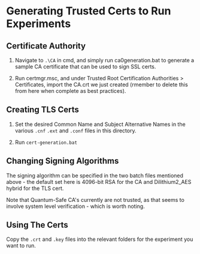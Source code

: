# Generating Trusted Certs to Run Experiments

## Certificate Authority

1. Navigate to `.\CA` in cmd, and simply run ca0generation.bat to generate a sample CA certificate that can be used to sign SSL certs.

2. Run certmgr.msc, and under Trusted Root Certification Authorities > Certificates, import the CA.crt we just created (rmember to delete this from here when complete as best practices).

## Creating TLS Certs

1. Set the desired Common Name and Subject Alternative Names in the various `.cnf` `.ext` and `.conf` files in this directory.

2. Run `cert-generation.bat`


## Changing Signing Algorithms

The signing algorithm can be specified in the two batch files mentioned above - the default set here is 4096-bit RSA for the CA and Dilithium2_AES hybrid for the TLS cert.

Note that Quantum-Safe CA's currently are not trusted, as that seems to involve system level verification - which is worth noting.


## Using The Certs

Copy the `.crt` and `.key` files into the relevant folders for the experiment you want to run.
